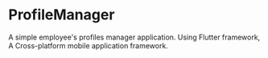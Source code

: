 # ProfileManager
A simple employee's profiles manager application.
Using Flutter framework, A Cross-platform mobile application framework.
